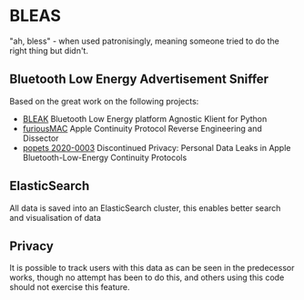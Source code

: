# BLEAS

"ah, bless" - when used patronisingly, meaning someone tried to do the right thing but didn't.

## Bluetooth Low Energy Advertisement Sniffer

Based on the great work on the following projects:

- [BLEAK](https://github.com/hbldh/bleak) Bluetooth Low Energy platform Agnostic Klient for Python
- [furiousMAC](https://github.com/furiousMAC/continuity) Apple Continuity Protocol Reverse Engineering and Dissector
- [popets 2020-0003](https://content.sciendo.com/view/journals/popets/2020/1/article-p26.xml?language=en) Discontinued Privacy: Personal Data Leaks in
Apple Bluetooth-Low-Energy Continuity
Protocols

## ElasticSearch

All data is saved into an ElasticSearch cluster, this enables better search and visualisation of data

## Privacy

It is possible to track users with this data as can be seen in the predecessor works, though no attempt has been to do this, and others using this code should not exercise this feature.

